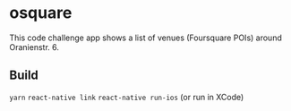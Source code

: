 # osquare
This code challenge app shows a list of venues (Foursquare POIs) around Oranienstr. 6.

## Build
`yarn`
`react-native link`
`react-native run-ios` (or run in XCode)
